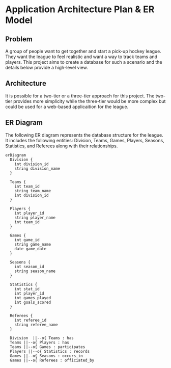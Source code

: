 
# Application Architecture Plan & ER Model
## Problem 
A group of people want to get together and start a pick-up hockey league. They want the league to feel realistic and want a way to track teams and players. This project aims to create a database for such a scenario and the details below provide a high-level view. 

## Architecture 
It is possible for a two-tier or a three-tier approach for this project. The two-tier provides more simplicity while the three-tier would be more complex but could be used for a web-based applicaition for the league. 

## ER Diagram

The following ER diagram represents the database structure for the league. It includes the following entities: Division, Teams, Games, Players, Seasons, Statistics, and Referees along with their relationships. 

```mermaid
erDiagram
  Division {
    int division_id 
    string division_name
  }

  Teams {
    int team_id 
    string team_name
    int division_id 
  }

  Players {
    int player_id 
    string player_name
    int team_id 
  }

  Games {
    int game_id 
    string game_name
    date game_date
  }

  Seasons {
    int season_id 
    string season_name
  }

  Statistics {
    int stat_id 
    int player_id 
    int games_played
    int goals_scored
  }

  Referees {
    int referee_id 
    string referee_name
  }

  Division  ||--o{ Teams : has
  Teams ||--o{ Players : has
  Teams ||--o{ Games : participates
  Players ||--o{ Statistics : records
  Games ||--o{ Seasons : occurs_in
  Games ||--o{ Referees : officiated_by
```
